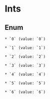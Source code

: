 
# Ints

## Enum


    * `0` (value: `0`)

    * `1` (value: `1`)

    * `2` (value: `2`)

    * `3` (value: `3`)

    * `4` (value: `4`)

    * `5` (value: `5`)

    * `6` (value: `6`)



